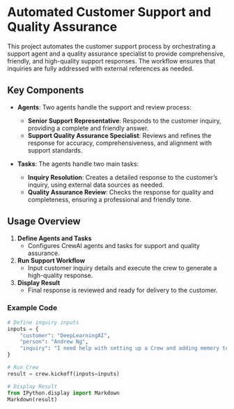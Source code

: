 
# Automated Customer Support and Quality Assurance

This project automates the customer support process by orchestrating a support agent and a quality assurance specialist to provide comprehensive, friendly, and high-quality support responses. The workflow ensures that inquiries are fully addressed with external references as needed.

## Key Components

- **Agents**: Two agents handle the support and review process:
  - **Senior Support Representative**: Responds to the customer inquiry, providing a complete and friendly answer.
  - **Support Quality Assurance Specialist**: Reviews and refines the response for accuracy, comprehensiveness, and alignment with support standards.

- **Tasks**: The agents handle two main tasks:
  - **Inquiry Resolution**: Creates a detailed response to the customer’s inquiry, using external data sources as needed.
  - **Quality Assurance Review**: Checks the response for quality and completeness, ensuring a professional and friendly tone.

## Usage Overview

1. **Define Agents and Tasks**
   - Configures CrewAI agents and tasks for support and quality assurance.
2. **Run Support Workflow**
   - Input customer inquiry details and execute the crew to generate a high-quality response.
3. **Display Result**
   - Final response is reviewed and ready for delivery to the customer.

### Example Code

```python
# Define inquiry inputs
inputs = {
    "customer": "DeepLearningAI",
    "person": "Andrew Ng",
    "inquiry": "I need help with setting up a Crew and adding memory to it. Can you provide guidance?"
}

# Run Crew
result = crew.kickoff(inputs=inputs)

# Display Result
from IPython.display import Markdown
Markdown(result)
```

